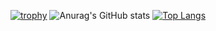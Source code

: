 [![trophy](https://github-profile-trophy.vercel.app/?username=ryo-ma&theme=onedark)](https://github.com/ryo-ma/github-profile-trophy)
![Anurag's GitHub stats](https://github-readme-stats.vercel.app/api?username=Pinkhron&show_icons=true&theme=dark)
[![Top Langs](https://github-readme-stats.vercel.app/api/top-langs/?username=Pinkhron&layout=compact)](https://github.com/anuraghazra/github-readme-stats)
